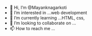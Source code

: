 - 👋 Hi, I’m @Mayanknagarkoti
- 👀 I’m interested in ...web development
- 🌱 I’m currently learning ...HTML, css,
- 💞️ I’m looking to collaborate on ...
- 📫 How to reach me ...

<!---
Mayanknagarkoti/Mayanknagarkoti is a ✨ special ✨ repository because its `README.md` (this file) appears on your GitHub profile.
You can click the Preview link to take a look at your changes.
--->
